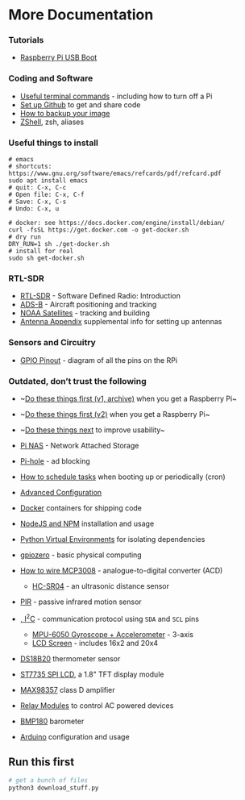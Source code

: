 # More Documentation

### Tutorials

* [Raspberry Pi USB Boot](https://raspberrystreet.com/learn/how-to-boot-raspberrypi-from-usb-ssd)

### Coding and Software

* [Useful terminal commands](./terminal_commands.md) - including how to turn off a Pi
* [Set up Github](./github_setup.md) to get and share code
* [How to backup your image](./backup.md)
* [ZShell](zsh.md), zsh, aliases
<!-- todo: crontab https://crontab.guru/#0-59/5_*_*_*_* -->

### Useful things to install

```
# emacs
# shortcuts: https://www.gnu.org/software/emacs/refcards/pdf/refcard.pdf
sudo apt install emacs
# quit: C-x, C-c
# Open file: C-x, C-f
# Save: C-x, C-s
# Undo: C-x, u

# docker: see https://docs.docker.com/engine/install/debian/
curl -fsSL https://get.docker.com -o get-docker.sh
# dry run
DRY_RUN=1 sh ./get-docker.sh
# install for real
sudo sh get-docker.sh
```

### RTL-SDR
* [RTL-SDR](./rtl-sdr/README.md) - Software Defined Radio: Introduction
* [ADS-B](./rtl-sdr/ads-b.md) - Aircraft positioning and tracking
* [NOAA Satellites](./rtl-sdr/ads-b.md) - tracking and building
* [Antenna Appendix](./rtl-sdr/antennas.md) supplemental info for setting up antennas

### Sensors and Circuitry

* [GPIO Pinout](./GPIO.md) - diagram of all the pins on the RPi


### Outdated, don&rsquo;t trust the following

* ~[Do these things first (v1, archive)](./archive/do_first_v1.md) when you get a Raspberry Pi~
* ~[Do these things first (v2)](./archives/do_first.md) when you get a Raspberry Pi~
* ~[Do these things next](./archives/do_next.md) to improve usability~
* [Pi NAS](./pi-nas.md) - Network Attached Storage
* [Pi-hole](./pi-hole.md) - ad blocking
* [How to schedule tasks](./scheduling.md) when booting up or periodically (cron)
* [Advanced Configuration](./advanced_config.md)
* [Docker](./docker.md) containers for shipping code
* [NodeJS and NPM](./node_js.md) installation and usage
* [Python Virtual Environments](./virtualenv.md) for isolating dependencies

* [gpiozero](https://github.com/herereadthis/lutra/blob/master/objectives/gpiozero) - basic physical computing
* [How to wire MCP3008](https://github.com/herereadthis/lutra/blob/master/objectives/MCP3008) - analogue-to-digital converter (ACD)
  * [HC-SR04](https://github.com/herereadthis/lutra/blob/master/objectives/hc_sr04) - an ultrasonic distance sensor
* [PIR](https://github.com/herereadthis/lutra/blob/master/objectives/PIR_motion_sensor) - passive infrared motion sensor
* [, I<sup>2</sup>C](./I2C.md) - communication protocol using `SDA` and `SCL` pins
  * [MPU-6050 Gyroscope + Accelerometer](https://github.com/herereadthis/lutra/blob/master/objectives/MPU6050_accelerometer) - 3-axis
  * [LCD Screen](https://github.com/herereadthis/lutra/blob/master/objectives/i2c_lcd) - includes 16x2 and 20x4
* [DS18B20](https://github.com/herereadthis/lutra/blob/master/objectives/DS18B20_thermometer) thermometer sensor
* [ST7735 SPI LCD](./st7735.md), a 1.8" TFT display module
* [MAX98357](./MAX98357.md) class D amplifier
* [Relay Modules](https://github.com/herereadthis/lutra/blob/master/objectives/relay) to control AC powered devices
* [BMP180](https://github.com/herereadthis/lutra/blob/master/objectives/BMP180_barometer) barometer
* [Arduino](https://github.com/herereadthis/lutra/blob/master/objectives/arduino) configuration and usage


###

## Run this first

```bash
# get a bunch of files
python3 download_stuff.py
```
